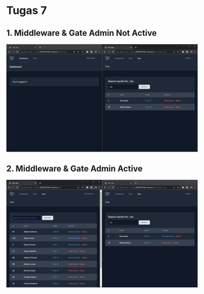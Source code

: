 # Tugas 7

## 1. Middleware & Gate Admin Not Active
![Alt text](screenshoot/tugas7/AdminNotActive.png)
## 2. Middleware & Gate Admin Active
![Alt text](screenshoot/tugas7/AdminActive.png)